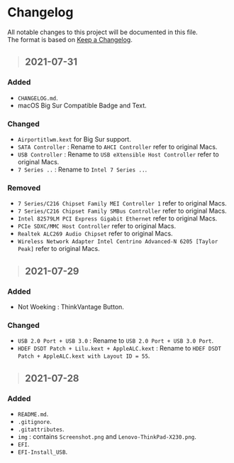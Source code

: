 # Changelog

All notable changes to this project will be documented in this file.  
The format is based on [Keep a Changelog](https://keepachangelog.com/en/1.0.0/).

> ## 2021-07-31

### Added

- `CHANGELOG.md`.
- macOS Big Sur Compatible Badge and Text.

### Changed

- `Airportitlwm.kext` for Big Sur support.
- `SATA Controller` : Rename to `AHCI Controller` refer to original Macs.
- `USB Controller` : Rename to `USB eXtensible Host Controller` refer to original Macs.
- `7 Series ..` : Rename to `Intel 7 Series ..`.

### Removed

- `7 Series/C216 Chipset Family MEI Controller 1` refer to original Macs.
- `7 Series/C216 Chipset Family SMBus Controller` refer to original Macs.
- `Intel 82579LM PCI Express Gigabit Ethernet` refer to original Macs.
- `PCIe SDXC/MMC Host Controller` refer to original Macs.
- `Realtek ALC269 Audio Chipset` refer to original Macs.
- `Wireless Network Adapter Intel Centrino Advanced-N 6205 [Taylor Peak]` refer to original Macs.

> ## 2021-07-29

### Added

- Not Woeking : ThinkVantage Button.

### Changed

- `USB 2.0 Port + USB 3.0` : Rename to `USB 2.0 Port + USB 3.0 Port`.
- `HDEF DSDT Patch + Lilu.kext + AppleALC.kext` : Rename to `HDEF DSDT Patch + AppleALC.kext with Layout ID = 55`.

> ## 2021-07-28

### Added

- `README.md`.
- `.gitignore`.
- `.gitattributes`.
- `img` : contains `Screenshot.png` and `Lenovo-ThinkPad-X230.png`.
- `EFI`.
- `EFI-Install_USB`.
